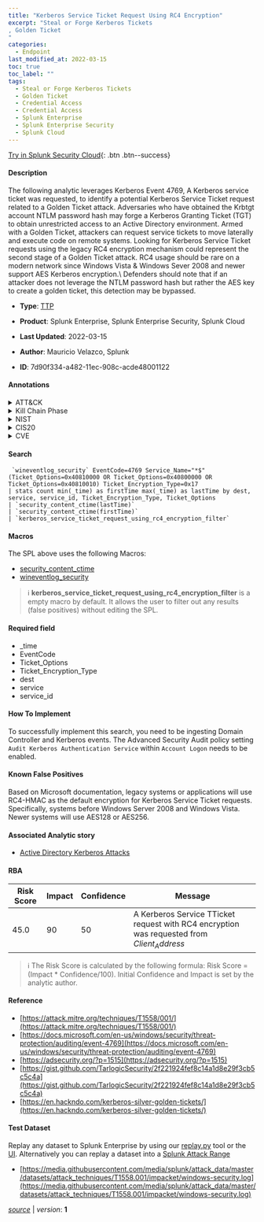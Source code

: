 ```yaml
---
title: "Kerberos Service Ticket Request Using RC4 Encryption"
excerpt: "Steal or Forge Kerberos Tickets
, Golden Ticket
"
categories:
  - Endpoint
last_modified_at: 2022-03-15
toc: true
toc_label: ""
tags:
  - Steal or Forge Kerberos Tickets
  - Golden Ticket
  - Credential Access
  - Credential Access
  - Splunk Enterprise
  - Splunk Enterprise Security
  - Splunk Cloud
---
```




[Try in Splunk Security Cloud](https://www.splunk.com/en_us/products/cyber-security.html){: .btn .btn--success}

#### Description

The following analytic leverages Kerberos Event 4769, A Kerberos service ticket was requested, to identify a potential Kerberos Service Ticket request related to a Golden Ticket attack. Adversaries who have obtained the Krbtgt account NTLM password hash may forge a Kerberos Granting Ticket (TGT) to obtain unrestricted access to an Active Directory environment. Armed with a Golden Ticket, attackers can request service tickets to move laterally and execute code on remote systems. Looking for Kerberos Service Ticket requests using the legacy RC4 encryption mechanism could represent the second stage of a Golden Ticket attack. RC4 usage should be rare on a modern network since Windows Vista & Windows Sever 2008 and newer support AES Kerberos encryption.\ Defenders should note that if an attacker does not leverage the NTLM password hash but rather the AES key to create a golden ticket, this detection may be bypassed.

- **Type**: [TTP](https://github.com/splunk/security_content/wiki/Detection-Analytic-Types)
- **Product**: Splunk Enterprise, Splunk Enterprise Security, Splunk Cloud

- **Last Updated**: 2022-03-15
- **Author**: Mauricio Velazco, Splunk
- **ID**: 7d90f334-a482-11ec-908c-acde48001122


#### Annotations

<details>
  <summary>ATT&CK</summary>

<div markdown="1">


| ID             | Technique        |  Tactic             |
| -------------- | ---------------- |-------------------- |
| [T1558](https://attack.mitre.org/techniques/T1558/) | Steal or Forge Kerberos Tickets | Credential Access |

| [T1558.001](https://attack.mitre.org/techniques/T1558/001/) | Golden Ticket | Credential Access |

</div>
</details>


<details>
  <summary>Kill Chain Phase</summary>

<div markdown="1">

* Exploitation


</div>
</details>


<details>
  <summary>NIST</summary>

<div markdown="1">



</div>
</details>

<details>
  <summary>CIS20</summary>

<div markdown="1">



</div>
</details>

<details>
  <summary>CVE</summary>

<div markdown="1">


</div>
</details>

#### Search 

```
 `wineventlog_security` EventCode=4769 Service_Name="*$" (Ticket_Options=0x40810000 OR Ticket_Options=0x40800000 OR Ticket_Options=0x40810010) Ticket_Encryption_Type=0x17 
| stats count min(_time) as firstTime max(_time) as lastTime by dest, service, service_id, Ticket_Encryption_Type, Ticket_Options 
| `security_content_ctime(lastTime)` 
| `security_content_ctime(firstTime)` 
| `kerberos_service_ticket_request_using_rc4_encryption_filter`
```

#### Macros
The SPL above uses the following Macros:
* [security_content_ctime](https://github.com/splunk/security_content/blob/develop/macros/security_content_ctime.yml)
* [wineventlog_security](https://github.com/splunk/security_content/blob/develop/macros/wineventlog_security.yml)

> :information_source:
> **kerberos_service_ticket_request_using_rc4_encryption_filter** is a empty macro by default. It allows the user to filter out any results (false positives) without editing the SPL.

#### Required field
* _time
* EventCode
* Ticket_Options
* Ticket_Encryption_Type
* dest
* service
* service_id


#### How To Implement
To successfully implement this search, you need to be ingesting Domain Controller and Kerberos events. The Advanced Security Audit policy setting `Audit Kerberos Authentication Service` within `Account Logon` needs to be enabled.

#### Known False Positives
Based on Microsoft documentation, legacy systems or applications will use RC4-HMAC as the default encryption for Kerberos Service Ticket requests. Specifically, systems before Windows Server 2008 and Windows Vista. Newer systems will use AES128 or AES256.

#### Associated Analytic story
* [Active Directory Kerberos Attacks](/stories/active_directory_kerberos_attacks)




#### RBA

| Risk Score  | Impact      | Confidence   | Message      |
| ----------- | ----------- |--------------|--------------|
| 45.0 | 90 | 50 | A Kerberos Service TTicket request with RC4 encryption was requested from $Client_Address$ |


> :information_source:
> The Risk Score is calculated by the following formula: Risk Score = (Impact * Confidence/100). Initial Confidence and Impact is set by the analytic author. 

#### Reference

* [https://attack.mitre.org/techniques/T1558/001/](https://attack.mitre.org/techniques/T1558/001/)
* [https://docs.microsoft.com/en-us/windows/security/threat-protection/auditing/event-4769](https://docs.microsoft.com/en-us/windows/security/threat-protection/auditing/event-4769)
* [https://adsecurity.org/?p=1515](https://adsecurity.org/?p=1515)
* [https://gist.github.com/TarlogicSecurity/2f221924fef8c14a1d8e29f3cb5c5c4a](https://gist.github.com/TarlogicSecurity/2f221924fef8c14a1d8e29f3cb5c5c4a)
* [https://en.hackndo.com/kerberos-silver-golden-tickets/](https://en.hackndo.com/kerberos-silver-golden-tickets/)



#### Test Dataset
Replay any dataset to Splunk Enterprise by using our [replay.py](https://github.com/splunk/attack_data#using-replaypy) tool or the [UI](https://github.com/splunk/attack_data#using-ui).
Alternatively you can replay a dataset into a [Splunk Attack Range](https://github.com/splunk/attack_range#replay-dumps-into-attack-range-splunk-server)


* [https://media.githubusercontent.com/media/splunk/attack_data/master/datasets/attack_techniques/T1558.001/impacket/windows-security.log](https://media.githubusercontent.com/media/splunk/attack_data/master/datasets/attack_techniques/T1558.001/impacket/windows-security.log)



[*source*](https://github.com/splunk/security_content/tree/develop/detections/endpoint/kerberos_service_ticket_request_using_rc4_encryption.yml) \| *version*: **1**
